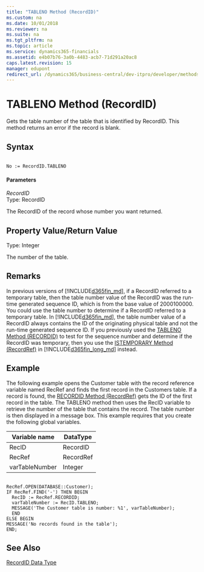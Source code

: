 ```yaml
---
title: "TABLENO Method (RecordID)"
ms.custom: na
ms.date: 10/01/2018
ms.reviewer: na
ms.suite: na
ms.tgt_pltfrm: na
ms.topic: article
ms.service: dynamics365-financials
ms.assetid: e4b07b76-3a0b-4483-acb7-71d291a20ac8
caps.latest.revision: 15
manager: edupont
redirect_url: /dynamics365/business-central/dev-itpro/developer/methods-auto/library
---
```


 

# TABLENO Method (RecordID)
Gets the table number of the table that is identified by RecordID. This method returns an error if the record is blank.  
  
## Syntax  
  
```  
  
No := RecordID.TABLENO  
```  
  
#### Parameters  
 *RecordID*  
 Type: RecordID  
  
 The RecordID of the record whose number you want returned.  
  
## Property Value/Return Value  
 Type: Integer  
  
 The number of the table.  
  
## Remarks  
 In previous versions of [!INCLUDE[d365fin_md](../includes/d365fin_md.md)], if a RecordID referred to a temporary table, then the table number value of the RecordID was the run-time generated sequence ID, which is from the base value of 2000100000. You could use the table number to determine if a RecordID referred to a temporary table. In [!INCLUDE[d365fin_md](../includes/d365fin_md.md)], the table number value of a RecordID always contains the ID of the originating physical table and not the run-time generated sequence ID. If you previously used the [TABLENO Method \(RECORDID\)](devenv-TABLENO-Method-RecordID.md) to test for the sequence number and determine if the RecordID was temporary, then you use the [ISTEMPORARY Method \(RecordRef\)](devenv-ISTEMPORARY-Method-RecordRef.md) in [!INCLUDE[d365fin_long_md](../includes/d365fin_long_md.md)] instead.  
  
## Example  
 The following example opens the Customer table with the record reference variable named RecRef and finds the first record in the Customers table. If a record is found, the [RECORDID Method \(RecordRef\)](devenv-RECORDID-Method-RecordRef.md) gets the ID of the first record in the table. The TABLENO method then uses the RecID variable to retrieve the number of the table that contains the record. The table number is then displayed in a message box. This example requires that you create the following global variables.  
  
|Variable name|DataType|  
|-------------------|--------------|  
|RecID|RecordID|  
|RecRef|RecordRef|  
|varTableNumber|Integer|  
  
```  
  
RecRef.OPEN(DATABASE::Customer);  
IF RecRef.FIND('-') THEN BEGIN  
  RecID := RecRef.RECORDID;  
  varTableNumber := RecID.TABLENO;  
  MESSAGE('The Customer table is number: %1', varTableNumber);  
  END  
ELSE BEGIN  
MESSAGE('No records found in the table');  
END;  
```  
  
## See Also  
 [RecordID Data Type](../datatypes/devenv-RecordID-Data-Type.md)